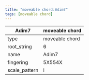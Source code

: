 ```yaml
---
title: "moveable chord:Adim7"
tags: [moveable chord]
---
```


|Adim7|moveable chord|
|---|---|
|type|moveable chord|
|root_string|6|
|name|Adim7|
|fingering|5X554X|
|scale_pattern|I|


